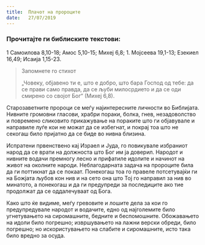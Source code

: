 ```yaml
---
title:  Плачот на пророците
date:   27/07/2019
---
```


### Прочитајте ги библиските текстови:
1 Самоилова 8,10-18; Амос 5,10-15; Михеј 6,8; 1. Мојсеева 19,1-13; Езекиел 16,49; Иса­ија 1,15-23.

> <p>Запомнете го стихот</p>
> „Човеку, објавено ти е, што е добро, што бара Господ од тебе: да се прави само правда, да се љуби милосрдието и да се оди смирено со својот Бог“ (Михеј 6,8).

Старозаветните пророци се меѓу најинтересните личности во Библи­јата. Нивните громовни гласови, храбри пораки, болка, гнев, незадовол­ство и повремено сликовито прикажување на пораките што ги објавувале и направиле луѓе кои не можат да се избегнат, и покрај тоа што не секогаш било пријатно да се биде во нивна близина.

Испратени првенствено кај Израел и Јуда, го повикувале избраниот народ да се врати на должноста што Бог им ја доверил. Народот и нивните водачи премногу лесно и прифатиле идолите и начинот на живот на околните народи. Неблагодарната задача на пророците била да ги поттикнат да се покаат. Понекогаш тоа го правеле потсетувајќи ги на Божјата љубов кон нив и на сето она што Тој го направил за нив во минатото, а понекогаш и да ги предупреди за последиците ако тие продолжат да се оддалечуваат од Бога.

Како што ќе видиме, меѓу гревовите и лошите дела за кои го предупредувале народот и водачите, едно од најголемите било угнетувањето на сиромашните, бедните и беспомошните. Обожавањето на идоли било погрешно; извршувањето на лажни верски обреди, било погрешно; но искористувањето на слабите и сиромашните, исто така било вредно за осуда.
